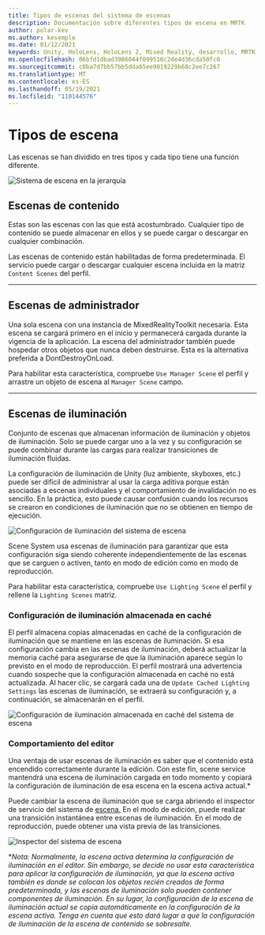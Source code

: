 ```yaml
---
title: Tipos de escenas del sistema de escenas
description: Documentación sobre diferentes tipos de escena en MRTK
author: polar-kev
ms.author: kesemple
ms.date: 01/12/2021
keywords: Unity, HoloLens, HoloLens 2, Mixed Reality, desarrollo, MRTK
ms.openlocfilehash: 06bfd1dbad3986044f099510c2de4d36cda50fc0
ms.sourcegitcommit: c0ba7d7bb57bb5dda65ee9019229b68c2ee7c267
ms.translationtype: MT
ms.contentlocale: es-ES
ms.lasthandoff: 05/19/2021
ms.locfileid: "110144576"
---
```

# <a name="scene-types"></a>Tipos de escena

Las escenas se han dividido en tres tipos y cada tipo tiene una función diferente.

![Sistema de escena en la jerarquía](../images/scene-system/MRTK_SceneSystemEditorSceneHierarchy.PNG)

## <a name="content-scenes"></a>Escenas de contenido

Estas son las escenas con las que está acostumbrado. Cualquier tipo de contenido se puede almacenar en ellos y se puede cargar o descargar en cualquier combinación.

Las escenas de contenido están habilitadas de forma predeterminada. El servicio puede cargar o descargar cualquier escena incluida en la matriz `Content Scenes` del perfil.

___

## <a name="manager-scenes"></a>Escenas de administrador

Una sola escena con una instancia de MixedRealityToolkit necesaria. Esta escena se cargará primero en el inicio y permanecerá cargada durante la vigencia de la aplicación. La escena del administrador también puede hospedar otros objetos que nunca deben destruirse. Esta es la alternativa preferida a DontDestroyOnLoad.

Para habilitar esta característica, compruebe `Use Manager Scene` el perfil y arrastre un objeto de escena al `Manager Scene` campo.

___

## <a name="lighting-scenes"></a>Escenas de iluminación

Conjunto de escenas que almacenan información de iluminación y objetos de iluminación. Solo se puede cargar uno a la vez y su configuración se puede combinar durante las cargas para realizar transiciones de iluminación fluidas.

La configuración de iluminación de Unity (luz ambiente, skyboxes, etc.) puede ser difícil de administrar al usar la carga aditiva porque están asociadas a escenas individuales y el comportamiento de invalidación no es sencillo. En la práctica, esto puede causar confusión cuando los recursos se crearon en condiciones de iluminación que no se obtienen en tiempo de ejecución.

![Configuración de iluminación del sistema de escena](../images/scene-system/MRTK_SceneSystemLightingSettings.PNG)

Scene System usa escenas de iluminación para garantizar que esta configuración siga siendo coherente independientemente de las escenas que se carguen o activen, tanto en modo de edición como en modo de reproducción.

Para habilitar esta característica, compruebe `Use Lighting Scene` el perfil y rellene la `Lighting Scenes` matriz.

### <a name="cached-lighting-settings"></a>Configuración de iluminación almacenada en caché

El perfil almacena copias almacenadas en caché de la configuración de iluminación que se mantiene en las escenas de iluminación. Si esa configuración cambia en las escenas de iluminación, deberá actualizar la memoria caché para asegurarse de que la iluminación aparece según lo previsto en el modo de reproducción. El perfil mostrará una advertencia cuando sospeche que la configuración almacenada en caché no está actualizada. Al hacer clic, se cargará cada una de `Update Cached Lighting Settings` las escenas de iluminación, se extraerá su configuración y, a continuación, se almacenarán en el perfil.

![Configuración de iluminación almacenada en caché del sistema de escena](../images/scene-system/MRTK_SceneSystemCachedLightingSettings.PNG)

### <a name="editor-behavior"></a>Comportamiento del editor

Una ventaja de usar escenas de iluminación es saber que el contenido está encendido correctamente durante la edición. Con este fin, scene service mantendrá una escena de iluminación cargada en todo momento y copiará la configuración de iluminación de esa escena en la escena activa actual.\*

Puede cambiar la escena de iluminación que se carga abriendo el inspector de servicio del sistema de [escena.](../../configuration/mixed-reality-configuration-guide.md#editor-utilities) En el modo de edición, puede realizar una transición instantánea entre escenas de iluminación. En el modo de reproducción, puede obtener una vista previa de las transiciones.

![Inspector del sistema de escena](../images/scene-system/MRTK_SceneSystemServiceInspector.PNG)

\**Nota: Normalmente, la escena activa determina la configuración de iluminación en el editor. Sin embargo, se decide no usar esta característica para aplicar la configuración de iluminación, ya que la escena activa también es donde se colocan los objetos recién creados de forma predeterminada, y las escenas de iluminación solo pueden contener componentes de iluminación. En su lugar, la configuración de la escena de iluminación actual se copia automáticamente en la configuración de la escena activa. Tenga en cuenta que esto dará lugar a que la configuración de iluminación de la escena de contenido se sobresalte.*
